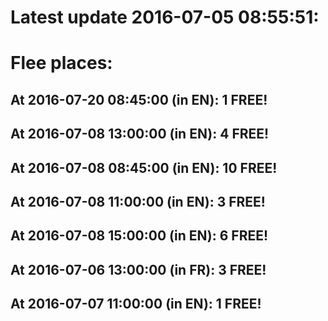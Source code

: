 # Latest update 2016-07-05 08:55:51:
# Flee places:
## At 2016-07-20 08:45:00 (in EN): 1 FREE!
## At 2016-07-08 13:00:00 (in EN): 4 FREE!
## At 2016-07-08 08:45:00 (in EN): 10 FREE!
## At 2016-07-08 11:00:00 (in EN): 3 FREE!
## At 2016-07-08 15:00:00 (in EN): 6 FREE!
## At 2016-07-06 13:00:00 (in FR): 3 FREE!
## At 2016-07-07 11:00:00 (in EN): 1 FREE!
